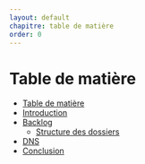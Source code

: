 ```yaml
---
layout: default
chapitre: table de matière
order: 0
---
```

<!-- note -->
# Table de matière

- [Table de matière]()
- [Introduction](#introduction)
- [Backlog](#backlog)
  - [Structure des dossiers](#structure-des-dossiers)
- [DNS](#dns)
- [Conclusion](#conclusion)

<!-- new slide -->